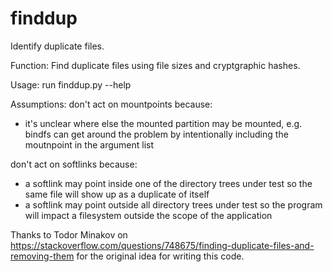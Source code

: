 # finddup
Identify duplicate files.

Function: Find duplicate files using file sizes and cryptgraphic hashes.

Usage: run finddup.py --help

Assumptions:
  don't act on mountpoints because:
  - it's unclear where else the mounted partition may be mounted, e.g. bindfs
    can get around the problem by intentionally including the moutnpoint in the argument list
    
  don't act on softlinks because:
  - a softlink may point inside one of the directory trees under test
    so the same file will show up as a duplicate of itself
  - a softlink may point outside all directory trees under test
    so the program will impact a filesystem outside the scope of the application

Thanks to Todor Minakov on
https://stackoverflow.com/questions/748675/finding-duplicate-files-and-removing-them
for the original idea for writing this code.
